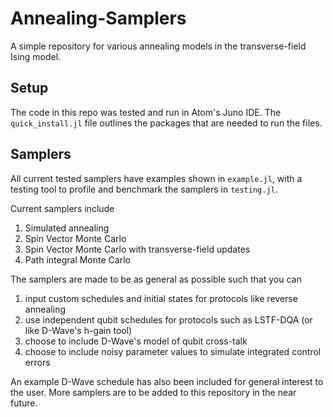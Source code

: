 # Annealing-Samplers
A simple repository for various annealing models in the transverse-field Ising model.

## Setup
The code in this repo was tested and run in Atom's Juno IDE. The ```quick_install.jl``` file outlines the packages that are needed to run the files.

## Samplers
All current tested samplers have examples shown in ```example.jl```, with a testing tool to profile and benchmark the samplers in ```testing.jl```.

Current samplers include
1. Simulated annealing
2. Spin Vector Monte Carlo
3. Spin Vector Monte Carlo with transverse-field updates
4. Path integral Monte Carlo

The samplers are made to be as general as possible such that you can 
1.  input custom schedules and initial states for protocols like reverse annealing 
2.  use independent qubit schedules for protocols such as LSTF-DQA (or like D-Wave's h-gain tool)
3.  choose to include D-Wave's model of qubit cross-talk
4.  choose to include noisy parameter values to simulate integrated control errors

An example D-Wave schedule has also been included for general interest to the user. More samplers are to be added to this repository in the near future. 
